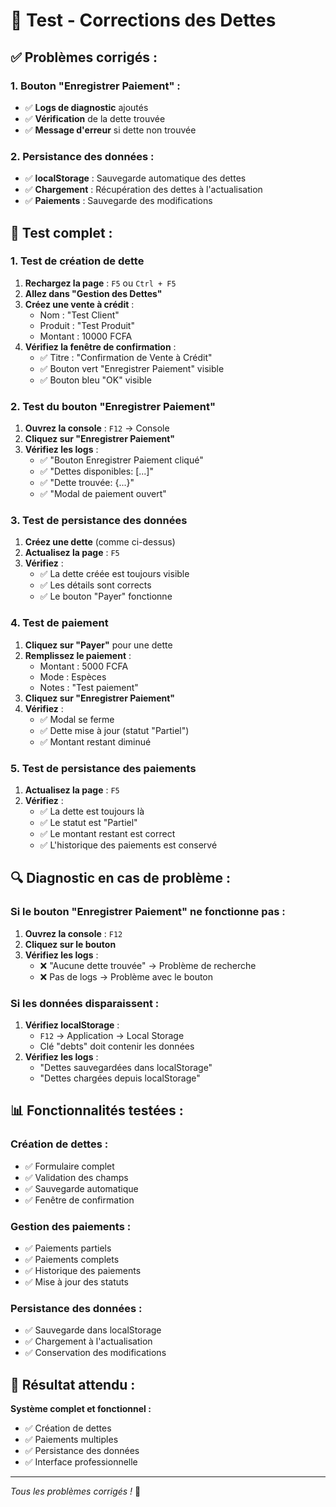 # 🔧 Test - Corrections des Dettes

## ✅ **Problèmes corrigés :**

### **1. Bouton "Enregistrer Paiement" :**
- ✅ **Logs de diagnostic** ajoutés
- ✅ **Vérification** de la dette trouvée
- ✅ **Message d'erreur** si dette non trouvée

### **2. Persistance des données :**
- ✅ **localStorage** : Sauvegarde automatique des dettes
- ✅ **Chargement** : Récupération des dettes à l'actualisation
- ✅ **Paiements** : Sauvegarde des modifications

## 🧪 **Test complet :**

### **1. Test de création de dette**
1. **Rechargez la page** : `F5` ou `Ctrl + F5`
2. **Allez dans "Gestion des Dettes"**
3. **Créez une vente à crédit** :
   - Nom : "Test Client"
   - Produit : "Test Produit"
   - Montant : 10000 FCFA
4. **Vérifiez la fenêtre de confirmation** :
   - ✅ Titre : "Confirmation de Vente à Crédit"
   - ✅ Bouton vert "Enregistrer Paiement" visible
   - ✅ Bouton bleu "OK" visible

### **2. Test du bouton "Enregistrer Paiement"**
1. **Ouvrez la console** : `F12` → Console
2. **Cliquez sur "Enregistrer Paiement"**
3. **Vérifiez les logs** :
   - ✅ "Bouton Enregistrer Paiement cliqué"
   - ✅ "Dettes disponibles: [...]"
   - ✅ "Dette trouvée: {...}"
   - ✅ "Modal de paiement ouvert"

### **3. Test de persistance des données**
1. **Créez une dette** (comme ci-dessus)
2. **Actualisez la page** : `F5`
3. **Vérifiez** :
   - ✅ La dette créée est toujours visible
   - ✅ Les détails sont corrects
   - ✅ Le bouton "Payer" fonctionne

### **4. Test de paiement**
1. **Cliquez sur "Payer"** pour une dette
2. **Remplissez le paiement** :
   - Montant : 5000 FCFA
   - Mode : Espèces
   - Notes : "Test paiement"
3. **Cliquez sur "Enregistrer Paiement"**
4. **Vérifiez** :
   - ✅ Modal se ferme
   - ✅ Dette mise à jour (statut "Partiel")
   - ✅ Montant restant diminué

### **5. Test de persistance des paiements**
1. **Actualisez la page** : `F5`
2. **Vérifiez** :
   - ✅ La dette est toujours là
   - ✅ Le statut est "Partiel"
   - ✅ Le montant restant est correct
   - ✅ L'historique des paiements est conservé

## 🔍 **Diagnostic en cas de problème :**

### **Si le bouton "Enregistrer Paiement" ne fonctionne pas :**
1. **Ouvrez la console** : `F12`
2. **Cliquez sur le bouton**
3. **Vérifiez les logs** :
   - ❌ "Aucune dette trouvée" → Problème de recherche
   - ❌ Pas de logs → Problème avec le bouton

### **Si les données disparaissent :**
1. **Vérifiez localStorage** :
   - `F12` → Application → Local Storage
   - Clé "debts" doit contenir les données
2. **Vérifiez les logs** :
   - "Dettes sauvegardées dans localStorage"
   - "Dettes chargées depuis localStorage"

## 📊 **Fonctionnalités testées :**

### **Création de dettes :**
- ✅ Formulaire complet
- ✅ Validation des champs
- ✅ Sauvegarde automatique
- ✅ Fenêtre de confirmation

### **Gestion des paiements :**
- ✅ Paiements partiels
- ✅ Paiements complets
- ✅ Historique des paiements
- ✅ Mise à jour des statuts

### **Persistance des données :**
- ✅ Sauvegarde dans localStorage
- ✅ Chargement à l'actualisation
- ✅ Conservation des modifications

## 🎯 **Résultat attendu :**

**Système complet et fonctionnel :**
- ✅ Création de dettes
- ✅ Paiements multiples
- ✅ Persistance des données
- ✅ Interface professionnelle

---
*Tous les problèmes corrigés !* 🎉
